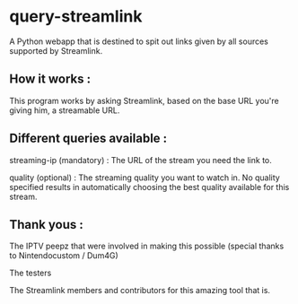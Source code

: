# query-streamlink
A Python webapp that is destined to spit out links given by all sources supported by Streamlink.

## How it works :

This program works by asking Streamlink, based on the base URL you're giving him, a streamable URL.

## Different queries available :

streaming-ip (mandatory) : The URL of the stream you need the link to.

quality (optional) : The streaming quality you want to watch in. No quality specified results in automatically choosing the best quality available for this stream.

## Thank yous :

The IPTV peepz that were involved in making this possible (special thanks to Nintendocustom / Dum4G)

The testers

The Streamlink members and contributors for this amazing tool that is.
